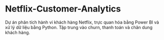 # Netflix-Customer-Analytics
Dự án phân tích hành vi khách hàng Netflix, trực quan hóa bằng Power BI và xử lý dữ liệu bằng Python. Tập trung vào churn, thanh toán và chân dung khách hàng.
